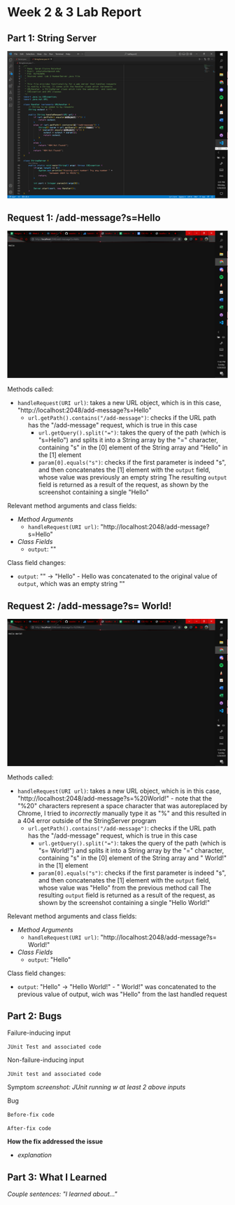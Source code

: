 # Week 2 & 3 Lab Report

## Part 1: String Server

![StringServer Code](./Lab_Report_2_files/Screenshot%20(357).png)

## Request 1: /add-message?s=Hello

![/add-message 1](./Lab_Report_2_files/Screenshot%20(354).png)

Methods called:
* `handleRequest(URI url)`: takes a new URL object, which is in this case, "http://localhost:2048/add-message?s=Hello"
   * `url.getPath().contains("/add-message")`: checks if the URL path has the "/add-message" request, which is true in this case
      * `url.getQuery().split("=")`: takes the query of the path (which is "s=Hello") and splits it into a String array by the "=" character, containing "s" in the [0] element of the String array and "Hello" in the [1] element
      * `param[0].equals("s")`: checks if the first parameter is indeed "s", and then concatenates the [1] element with the `output` field, whose value was previously an empty string
The resulting `output` field is returned as a result of the request, as shown by the screenshot containing a single "Hello"

Relevant method arguments and class fields:
* _Method Arguments_
   * `handleRequest(URI url)`: "http://localhost:2048/add-message?s=Hello"
* _Class Fields_
   * `output`: ""

Class field changes:
* `output`: "" -> "Hello" - Hello was concatenated to the original value of `output`, which was an empty string ""

## Request 2: /add-message?s= World!

![/add-message 2](./Lab_Report_2_files/Screenshot%20(355).png)

Methods called:
* `handleRequest(URI url)`: takes a new URL object, which is in this case, "http://localhost:2048/add-message?s=%20World!" - note that the "%20" characters represent a space character that was autoreplaced by Chrome, I tried to _incorrectly_ manually type it as "%" and this resulted in a 404 error outside of the StringServer program
   * `url.getPath().contains("/add-message")`: checks if the URL path has the "/add-message" request, which is true in this case
      * `url.getQuery().split("=")`: takes the query of the path (which is "s= World!") and splits it into a String array by the "=" character, containing "s" in the [0] element of the String array and " World!" in the [1] element
      * `param[0].equals("s")`: checks if the first parameter is indeed "s", and then concatenates the [1] element with the `output` field, whose value was "Hello" from the previous method call
The resulting `output` field is returned as a result of the request, as shown by the screenshot containing a single "Hello World!"

Relevant method arguments and class fields:
* _Method Arguments_
   * `handleRequest(URI url)`: "http://localhost:2048/add-message?s= World!"
* _Class Fields_
   * `output`: "Hello"

Class field changes:
* `output`: "Hello" -> "Hello World!" - " World!" was concatenated to the previous value of output, wich was "Hello" from the last handled request

## Part 2: Bugs

Failure-inducing input

```JUnit Test and associated code```

Non-failure-inducing input

```JUnit test and associated code```

Symptom
_screenshot: JUnit running w at least 2 above inputs_

Bug

```Before-fix code```

```After-fix code```

**How the fix addressed the issue**
* _explanation_

## Part 3: What I Learned

_Couple sentences: "I learned about..."_